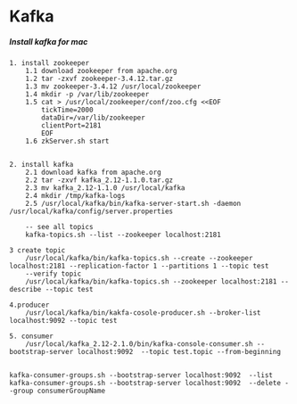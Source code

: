 # Kafka
##### Install kafka for mac
    1. install zookeeper
        1.1 download zookeeper from apache.org
        1.2 tar -zxvf zookeeper-3.4.12.tar.gz
        1.3 mv zookeeper-3.4.12 /usr/local/zookeeper
        1.4 mkdir -p /var/lib/zookeeper
        1.5 cat > /usr/local/zookeeper/conf/zoo.cfg <<EOF
            tickTime=2000
            dataDir=/var/lib/zookeeper
            clientPort=2181
            EOF
        1.6 zkServer.sh start


    2. install kafka
        2.1 download kafka from apache.org
        2.2 tar -zxvf kafka_2.12-1.1.0.tar.gz
        2.3 mv kafka_2.12-1.1.0 /usr/local/kafka
        2.4 mkdir /tmp/kafka-logs
        2.5 /usr/local/kafka/bin/kafka-server-start.sh -daemon /usr/local/kafka/config/server.properties

        -- see all topics
        kafka-topics.sh --list --zookeeper localhost:2181

    3 create topic
        /usr/local/kafka/bin/kafka-topics.sh --create --zookeeper localhost:2181 --replication-factor 1 --partitions 1 --topic test
        --verify topic
        /usr/local/kafka/bin/kafka-topics.sh --zookeeper localhost:2181 --describe --topic test

    4.producer
        /usr/local/kafka/bin/kakfa-cosole-producer.sh --broker-list localhost:9092 --topic test

    5. consumer
        /usr/local/kafka_2.12-2.1.0/bin/kafka-console-consumer.sh --bootstrap-server localhost:9092  --topic test.topic --from-beginning


    kafka-consumer-groups.sh --bootstrap-server localhost:9092  --list
    kafka-consumer-groups.sh --bootstrap-server localhost:9092  --delete --group consumerGroupName